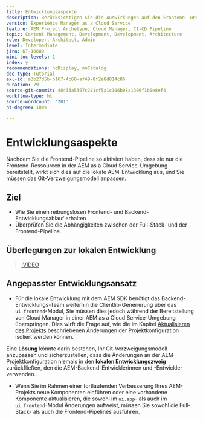 ```yaml
---
title: Entwicklungsaspekte
description: Berücksichtigen Sie die Auswirkungen auf den Frontend- und Backend-Entwicklungsprozess, sobald Sie die Frontend-Pipeline aktivieren.
version: Experience Manager as a Cloud Service
feature: AEM Project Archetype, Cloud Manager, CI-CD Pipeline
topic: Content Management, Development, Development, Architecture
role: Developer, Architect, Admin
level: Intermediate
jira: KT-10689
mini-toc-levels: 1
index: y
recommendations: noDisplay, noCatalog
doc-type: Tutorial
exl-id: a3b27d5b-b167-4c60-af49-8f2e8d814c86
duration: 79
source-git-commit: 48433a5367c281cf5a1c106b08a1306f1b0e8ef4
workflow-type: ht
source-wordcount: '201'
ht-degree: 100%

---
```


# Entwicklungsaspekte

Nachdem Sie die Frontend-Pipeline so aktiviert haben, dass sie nur die Frontend-Ressourcen in der AEM as a Cloud Service-Umgebung bereitstellt, wirkt sich dies auf die lokale AEM-Entwicklung aus, und Sie müssen das Git-Verzweigungsmodell anpassen.

## Ziel

* Wie Sie einen reibungslosen Frontend- und Backend-Entwicklungsablauf erhalten
* Überprüfen Sie die Abhängigkeiten zwischen der Full-Stack- und der Frontend-Pipeline.


## Überlegungen zur lokalen Entwicklung

>[!VIDEO](https://video.tv.adobe.com/v/3409421?quality=12&learn=on)


## Angepasster Entwicklungsansatz

* Für die lokale Entwicklung mit dem AEM SDK benötigt das Backend-Entwicklungs-Team weiterhin die Clientlib-Generierung über das `ui.frontend`-Modul, Sie müssen dies jedoch während der Bereitstellung von Cloud Manager in einer AEM as a Cloud Service-Umgebung überspringen. Dies wirft die Frage auf, wie die im Kapitel [Aktualisieren des Projekts](update-project.md) beschriebenen Änderungen der Projektkonfiguration isoliert werden können.

Eine __Lösung__ könnte darin bestehen, Ihr Git-Verzweigungsmodell anzupassen und sicherzustellen, dass die Änderungen an der AEM-Projektkonfiguration niemals in den __lokalen Entwicklungszweig__ zurückfließen, den die AEM-Backend-Entwicklerinnen und -Entwickler verwenden.


* Wenn Sie im Rahmen einer fortlaufenden Verbesserung Ihres AEM-Projekts neue Komponenten einführen oder eine vorhandene Komponente aktualisieren, die sowohl im `ui.app`- als auch im `ui.frontend`-Modul Änderungen aufweist, müssen Sie sowohl die Full-Stack- als auch die Frontend-Pipelines ausführen.
